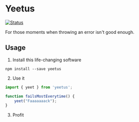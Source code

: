 # Yeetus
[![Status](https://github.com/adammy/yeetus/workflows/CI/badge.svg)](https://github.com/adammy/yeetus/actions)

For those moments when throwing an error isn't good enough.

## Usage
1. Install this life-changing software
```shell
npm install --save yeetus
```
2. Use it
```typescript
import { yeet } from 'yeetus';

function failsMostEverytime() {
    yeet("Faaaaaaack");
}
```

3. Profit